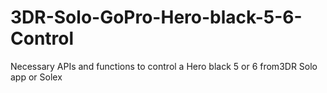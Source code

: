 # 3DR-Solo-GoPro-Hero-black-5-6-Control
Necessary APIs and functions to control a Hero black 5 or 6 from3DR Solo app or Solex
